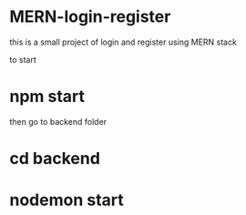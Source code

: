 # MERN-login-register
this is a small project of login and register using MERN stack

to start
# npm start

then go to backend folder

# cd backend
# nodemon start

